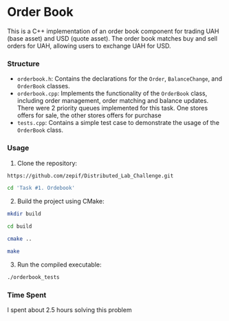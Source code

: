 # Order Book

This is a C++ implementation of an order book component for trading UAH (base asset) and USD (quote asset). The order book matches buy and sell orders for UAH, allowing users to exchange UAH for USD.

### Structure

- `orderbook.h`: Contains the declarations for the `Order`, `BalanceChange`, and `OrderBook` classes.
- `orderbook.cpp`: Implements the functionality of the `OrderBook` class, including order management, order matching and balance updates. There were 2 priority queues implemented for this task. One stores offers for sale, the other stores offers for purchase
- `tests.cpp`: Contains a simple test case to demonstrate the usage of the `OrderBook` class.

### Usage

1. Clone the repository:

```bash
https://github.com/zepif/Distributed_Lab_Challenge.git

cd 'Task #1. Ordebook'
```

2. Build the project using CMake:

```bash
mkdir build

cd build

cmake ..

make
```

3. Run the compiled executable:

```bash
./orderbook_tests
```

### Time Spent

I spent about 2.5 hours solving this problem
